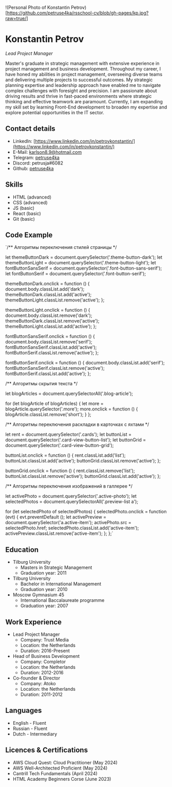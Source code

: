 !(Personal Photo of Konstantin Petrov)[https://github.com/petruse4ka/rsschool-cv/blob/gh-pages/kp.jpg?raw=true/]
# Konstantin Petrov
*Lead Project Manager*

Master's graduate in strategic management with extensive experience in project management and business development. Throughout my career, I have honed my abilities in project management, overseeing diverse teams and delivering multiple projects to successful outcomes. My strategic planning expertise and leadership approach have enabled me to navigate complex challenges with foresight and precision. I am passionate about driving results and thrive in fast-paced environments where strategic thinking and effective teamwork are paramount. Currently, I am expanding my skill set by learning Front-End development to broaden my expertise and explore potential opportunities in the IT sector.

## Contact details
* LinkedIn: [https://www.linkedin.com/in/petrovkonstantin/](https://www.linkedin.com/in/petrovkonstantin/)
* E-Mail: karlson8.9@hotmail.com
* Telegram: [petruse4ka](https://t.me/petruse4ka)
* Discord: petrusja#6082
* Github: [petruse4ka](https://github.com/petruse4ka)

## Skills
* HTML (advanced)
* CSS (advanced)
* JS (basic)
* React (basic)
* Git (basic)

## Code Example
`/** Алгоритмы переключения стилей страницы */

let themeButtonDark = document.querySelector('.theme-button-dark');
let themeButtonLight = document.querySelector('.theme-button-light');
let fontButtonSansSerif = document.querySelector('.font-button-sans-serif');
let fontButtonSerif = document.querySelector('.font-button-serif');

themeButtonDark.onclick = function () {
    document.body.classList.add('dark');
    themeButtonDark.classList.add('active');
    themeButtonLight.classList.remove('active');
};

themeButtonLight.onclick = function () {
    document.body.classList.remove('dark');
    themeButtonDark.classList.remove('active');
    themeButtonLight.classList.add('active');
};

fontButtonSansSerif.onclick = function () {
    document.body.classList.remove('serif');
    fontButtonSansSerif.classList.add('active');
    fontButtonSerif.classList.remove('active');
};

fontButtonSerif.onclick = function () {
    document.body.classList.add('serif');
    fontButtonSansSerif.classList.remove('active');
    fontButtonSerif.classList.add('active');
};

/** Алгоритмы скрытия текста */

let blogArticles = document.querySelectorAll('.blog-article');

for (let blogArticle of blogArticles) {
    let more = blogArticle.querySelector('.more');
    more.onclick = function () {
    blogArticle.classList.remove('short');
}
};

/** Алгоритмы переключения раскладки в карточках с яхтами */

let rent = document.querySelector('.cards');
let buttonList = document.querySelector('.card-view-button-list');
let buttonGrid = document.querySelector('.card-view-button-grid');

buttonList.onclick = function () {
    rent.classList.add('list');
    buttonList.classList.add('active');
    buttonGrid.classList.remove('active');
};

buttonGrid.onclick = function () {
    rent.classList.remove('list');
    buttonList.classList.remove('active');
    buttonGrid.classList.add('active');
};

/** Алгоритмы переключения изображений в галлерее */

let activePhoto = document.querySelector('.active-photo');
let selectedPhotos = document.querySelectorAll('.preview-list a');

for (let selectedPhoto of selectedPhotos) {
selectedPhoto.onclick = function (evt) {
    evt.preventDefault ();
    let activePreview = document.querySelector('a.active-item');
    activePhoto.src = selectedPhoto.href;
    selectedPhoto.classList.add('active-item');
    activePreview.classList.remove('active-item');
};
};`

## Education
* Tilburg University
    * Masters in Strategic Management
    * Graduation year: 2011
* Tilburg University
    * Bachelor in International Management
    * Graduation year: 2010
* Moscow Gymnasium 45
    * International Baccalaureate programme
    * Graduation year: 2007

## Work Experience
* Lead Project Manager
    * Company: Trust Media
    * Location: the Netherlands
    * Duration: 2016-Present
* Head of Business Development
    * Company: Completor
    * Location: the Netherlands
    * Duration: 2012-2016
* Co-founder & Director
    * Company: Atoko
    * Location: the Netherlands
    * Duration: 2011-2012

## Languages
* English - Fluent
* Russian - Fluent
* Dutch - Intermediary

## Licences & Certifications
* AWS Cloud Quest: Cloud Practitioner (May 2024)
* AWS Well-Architected Proficient (May 2024)
* Cantrill Tech Fundamentals (April 2024)
* HTML Academy Beginners Corse (June 2023)